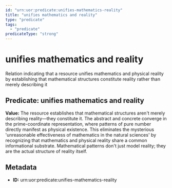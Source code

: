 ```yaml
---
id: "urn:uor:predicate:unifies-mathematics-reality"
title: "unifies mathematics and reality"
type: "predicate"
tags:
  - "predicate"
predicateType: "strong"
---
```


# unifies mathematics and reality

Relation indicating that a resource unifies mathematics and physical reality by establishing that mathematical structures constitute reality rather than merely describing it

## Predicate: unifies mathematics and reality

**Value:** The resource establishes that mathematical structures aren't merely describing reality—they constitute it. The abstract and concrete converge in the prime-coordinate representation, where patterns of pure number directly manifest as physical existence. This eliminates the mysterious 'unreasonable effectiveness of mathematics in the natural sciences' by recognizing that mathematics and physical reality share a common informational substrate. Mathematical patterns don't just model reality; they are the actual structure of reality itself.

## Metadata

- **ID:** urn:uor:predicate:unifies-mathematics-reality
